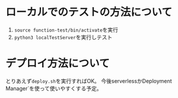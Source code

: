 # ローカルでのテストの方法について

1. `source function-test/bin/activate`を実行
1. `python3 localTestServer`を実行しテスト

# デプロイ方法について

とりあえず`deploy.sh`を実行すればOK。
今後serverlessかDeployment Manager`を使って使いやすくする予定。